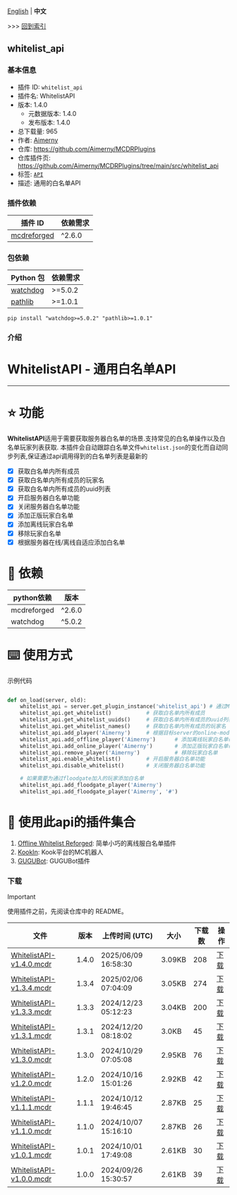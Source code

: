 [English](readme.md) | **中文**

\>\>\> [回到索引](/readme-zh_cn.md)

## whitelist_api

### 基本信息

- 插件 ID: `whitelist_api`
- 插件名: WhitelistAPI
- 版本: 1.4.0
  - 元数据版本: 1.4.0
  - 发布版本: 1.4.0
- 总下载量: 965
- 作者: [Aimerny](https://github.com/Aimerny)
- 仓库: https://github.com/Aimerny/MCDRPlugins
- 仓库插件页: https://github.com/Aimerny/MCDRPlugins/tree/main/src/whitelist_api
- 标签: [`API`](/labels/api/readme-zh_cn.md)
- 描述: 通用的白名单API

### 插件依赖

| 插件 ID | 依赖需求 |
| --- | --- |
| [mcdreforged](https://github.com/Fallen-Breath/MCDReforged) | ^2.6.0 |

### 包依赖

| Python 包 | 依赖需求 |
| --- | --- |
| [watchdog](https://pypi.org/project/watchdog) | \>=5.0.2 |
| [pathlib](https://pypi.org/project/pathlib) | \>=1.0.1 |

```
pip install "watchdog>=5.0.2" "pathlib>=1.0.1"
```

### 介绍

# WhitelistAPI - 通用白名单API

---

# ⭐ 功能
**WhitelistAPI**适用于需要获取服务器白名单的场景.支持常见的白名单操作以及白名单玩家列表获取.
本插件会自动跟踪白名单文件`whitelist.json`的变化而自动同步列表,保证通过api调用得到的白名单列表是最新的

- [x] 获取白名单内所有成员
- [x] 获取白名单内所有成员的玩家名
- [x] 获取白名单内所有成员的uuid列表
- [x] 开启服务器白名单功能
- [x] 关闭服务器白名单功能
- [x] 添加正版玩家白名单
- [x] 添加离线玩家白名单
- [x] 移除玩家白名单
- [x] 根据服务器在线/离线自适应添加白名单

# 📌 依赖
| python依赖    | 版本     |
| ----------- | ------ |
| mcdreforged | ^2.6.0 |
| watchdog    | ^5.0.2 |

# ⌨️ 使用方式
示例代码
```python

def on_load(server, old):
    whitelist_api = server.get_plugin_instance('whitelist_api') # 通过MCDR获取API实例
    whitelist_api.get_whitelist()           # 获取白名单内所有成员
    whitelist_api.get_whitelist_uuids()     # 获取白名单内所有成员的uuid列表
    whitelist_api.get_whitelist_names()     # 获取白名单内所有成员的玩家名
    whitelist_api.add_player('Aimerny')     # 根据目标server的online-mode自适应添加白名单(仅限Java版)
    whitelist_api.add_offline_player('Aimerny')      # 添加离线玩家白名单(仅限Java版)
    whitelist_api.add_online_player('Aimerny')       # 添加正版玩家白名单(仅限Java版)
    whitelist_api.remove_player('Aimerny')           # 移除玩家白名单
    whitelist_api.enable_whitelist()        # 开启服务器白名单功能
    whitelist_api.disable_whitelist()       # 关闭服务器白名单功能

    # 如果需要为通过floodgate加入的玩家添加白名单
    whitelist_api.add_floodgate_player('Aimerny')
    whitelist_api.add_floodgate_player('Aimerny', '#')
```
# 🎾 使用此api的插件集合

1. [Offline Whitelist Reforged](https://github.com/Aimerny/MCDRPlugins/tree/main/src/whitelist_api/../offline_whitelist_reforged): 简单小巧的离线服白名单插件
2. [KookIn](https://github.com/Aimerny/MCDRPlugins/tree/main/src/whitelist_api/../kookin): Kook平台的MC机器人
3. [GUGUBot](https://github.com/LoosePrince/PF-GUGUBot): GUGUBot插件

### 下载

> [!IMPORTANT]
> 使用插件之前，先阅读仓库中的 README。

| 文件 | 版本 | 上传时间 (UTC) | 大小 | 下载数 | 操作 |
| --- | --- | --- | --- | --- | --- |
| [WhitelistAPI-v1.4.0.mcdr](https://github.com/Aimerny/MCDRPlugins/releases/tag/whitelist_api-v1.4.0) | 1.4.0 | 2025/06/09 16:58:30 | 3.09KB | 208 | [下载](https://github.com/Aimerny/MCDRPlugins/releases/download/whitelist_api-v1.4.0/WhitelistAPI-v1.4.0.mcdr) |
| [WhitelistAPI-v1.3.4.mcdr](https://github.com/Aimerny/MCDRPlugins/releases/tag/whitelist_api-v1.3.4) | 1.3.4 | 2025/02/06 07:04:09 | 3.05KB | 274 | [下载](https://github.com/Aimerny/MCDRPlugins/releases/download/whitelist_api-v1.3.4/WhitelistAPI-v1.3.4.mcdr) |
| [WhitelistAPI-v1.3.3.mcdr](https://github.com/Aimerny/MCDRPlugins/releases/tag/whitelist_api-v1.3.3) | 1.3.3 | 2024/12/23 05:12:23 | 3.04KB | 200 | [下载](https://github.com/Aimerny/MCDRPlugins/releases/download/whitelist_api-v1.3.3/WhitelistAPI-v1.3.3.mcdr) |
| [WhitelistAPI-v1.3.1.mcdr](https://github.com/Aimerny/MCDRPlugins/releases/tag/whitelist_api-v1.3.1) | 1.3.1 | 2024/12/20 08:18:02 | 3.0KB | 45 | [下载](https://github.com/Aimerny/MCDRPlugins/releases/download/whitelist_api-v1.3.1/WhitelistAPI-v1.3.1.mcdr) |
| [WhitelistAPI-v1.3.0.mcdr](https://github.com/Aimerny/MCDRPlugins/releases/tag/whitelist_api-v1.3.0) | 1.3.0 | 2024/10/29 07:05:08 | 2.95KB | 76 | [下载](https://github.com/Aimerny/MCDRPlugins/releases/download/whitelist_api-v1.3.0/WhitelistAPI-v1.3.0.mcdr) |
| [WhitelistAPI-v1.2.0.mcdr](https://github.com/Aimerny/MCDRPlugins/releases/tag/whitelist_api-v1.2.0) | 1.2.0 | 2024/10/16 15:01:26 | 2.92KB | 42 | [下载](https://github.com/Aimerny/MCDRPlugins/releases/download/whitelist_api-v1.2.0/WhitelistAPI-v1.2.0.mcdr) |
| [WhitelistAPI-v1.1.1.mcdr](https://github.com/Aimerny/MCDRPlugins/releases/tag/whitelist_api-v1.1.1) | 1.1.1 | 2024/10/12 19:46:45 | 2.87KB | 25 | [下载](https://github.com/Aimerny/MCDRPlugins/releases/download/whitelist_api-v1.1.1/WhitelistAPI-v1.1.1.mcdr) |
| [WhitelistAPI-v1.1.0.mcdr](https://github.com/Aimerny/MCDRPlugins/releases/tag/whitelist_api-v1.1.0) | 1.1.0 | 2024/10/07 15:16:10 | 2.87KB | 26 | [下载](https://github.com/Aimerny/MCDRPlugins/releases/download/whitelist_api-v1.1.0/WhitelistAPI-v1.1.0.mcdr) |
| [WhitelistAPI-v1.0.1.mcdr](https://github.com/Aimerny/MCDRPlugins/releases/tag/whitelist_api-v1.0.1) | 1.0.1 | 2024/10/01 17:49:08 | 2.61KB | 30 | [下载](https://github.com/Aimerny/MCDRPlugins/releases/download/whitelist_api-v1.0.1/WhitelistAPI-v1.0.1.mcdr) |
| [WhitelistAPI-v1.0.0.mcdr](https://github.com/Aimerny/MCDRPlugins/releases/tag/whitelist_api-v1.0.0) | 1.0.0 | 2024/09/26 15:30:57 | 2.61KB | 39 | [下载](https://github.com/Aimerny/MCDRPlugins/releases/download/whitelist_api-v1.0.0/WhitelistAPI-v1.0.0.mcdr) |

